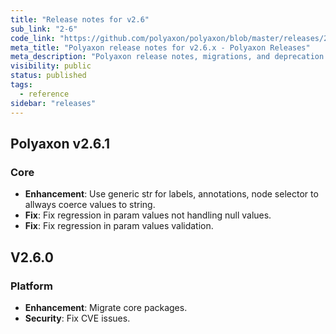 ```yaml
---
title: "Release notes for v2.6"
sub_link: "2-6"
code_link: "https://github.com/polyaxon/polyaxon/blob/master/releases/2-6.md"
meta_title: "Polyaxon release notes for v2.6.x - Polyaxon Releases"
meta_description: "Polyaxon release notes, migrations, and deprecation notes for v2.6.x."
visibility: public
status: published
tags:
  - reference
sidebar: "releases"
---
```


## Polyaxon v2.6.1

### Core

 * **Enhancement**: Use generic str for labels, annotations, node selector to allways coerce values to string.
 * **Fix**: Fix regression in param values not handling null values.
 * **Fix**: Fix regression in param values validation.

## V2.6.0

### Platform

 * **Enhancement**: Migrate core packages.
 * **Security**: Fix CVE issues.
